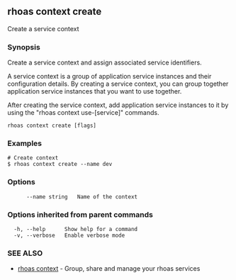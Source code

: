 ## rhoas context create

Create a service context

### Synopsis

Create a service context and assign associated service identifiers.

A service context is a group of application service instances and their configuration details. By creating a service context, you can group together application service instances that you want to use together.

After creating the service context, add application service instances to it by using the "rhoas context use-[service]" commands.


```
rhoas context create [flags]
```

### Examples

```
# Create context
$ rhoas context create --name dev

```

### Options

```
      --name string   Name of the context
```

### Options inherited from parent commands

```
  -h, --help      Show help for a command
  -v, --verbose   Enable verbose mode
```

### SEE ALSO

* [rhoas context](rhoas_context.md)	 - Group, share and manage your rhoas services

